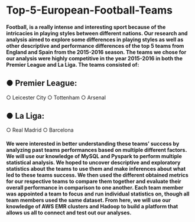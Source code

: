 # Top-5-European-Football-Teams
#### Football, is a really intense and interesting sport because of the intricacies in playing styles between different nations. Our research and analysis aimed to explore some differences in playing styles as well as other descriptive and performance differences of the top 5 teams from England and Spain from the 2015-2016 season. The teams we chose for our analysis were highly competitive in the year 2015-2016 in both the Premier League and La Liga. The teams consisted of:
## ● Premier League:
  ○ Leicester City
  ○ Tottenham
  ○ Arsenal 
## ● La Liga:
  ○ Real Madrid
  ○ Barcelona
#### We were interested in better understanding these teams’ success by analyzing past teams performances based on multiple different factors. We will use our knowledge of MySQL and Pyspark to perform multiple statistical analysis. We hoped to uncover descriptive and exploratory statistics about the teams to use them and make inferences about what led to these teams success. We then used the different obtained metrics for our respective teams to compare them together and evaluate their overall performance in comparison to one another. Each team member was appointed a team to focus and run individual statistics on, though all team members used the same dataset. From here, we will use our knowledge of AWS EMR clusters and Hadoop to build a platform that allows us all to connect and test out our analyses.
